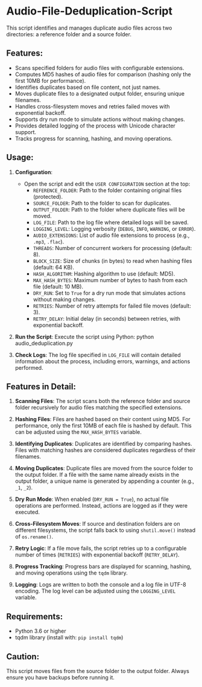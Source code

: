 # Audio-File-Deduplication-Script
This script identifies and manages duplicate audio files across two directories:
a reference folder and a source folder.

Features:
---------
- Scans specified folders for audio files with configurable extensions.
- Computes MD5 hashes of audio files for comparison (hashing only the first 10MB for performance).
- Identifies duplicates based on file content, not just names.
- Moves duplicate files to a designated output folder, ensuring unique filenames.
- Handles cross-filesystem moves and retries failed moves with exponential backoff.
- Supports dry run mode to simulate actions without making changes.
- Provides detailed logging of the process with Unicode character support.
- Tracks progress for scanning, hashing, and moving operations.

Usage:
------
1. **Configuration**:
   - Open the script and edit the `USER CONFIGURATION` section at the top:
     - `REFERENCE_FOLDER`: Path to the folder containing original files (protected).
     - `SOURCE_FOLDER`: Path to the folder to scan for duplicates.
     - `OUTPUT_FOLDER`: Path to the folder where duplicate files will be moved.
     - `LOG_FILE`: Path to the log file where detailed logs will be saved.
     - `LOGGING_LEVEL`: Logging verbosity (`DEBUG`, `INFO`, `WARNING`, or `ERROR`).
     - `AUDIO_EXTENSIONS`: List of audio file extensions to process (e.g., `.mp3`, `.flac`).
     - `THREADS`: Number of concurrent workers for processing (default: 8).
     - `BLOCK_SIZE`: Size of chunks (in bytes) to read when hashing files (default: 64 KB).
     - `HASH_ALGORITHM`: Hashing algorithm to use (default: MD5).
     - `MAX_HASH_BYTES`: Maximum number of bytes to hash from each file (default: 10 MB).
     - `DRY_RUN`: Set to `True` for a dry run mode that simulates actions without making changes.
     - `RETRIES`: Number of retry attempts for failed file moves (default: 3).
     - `RETRY_DELAY`: Initial delay (in seconds) between retries, with exponential backoff.

2. **Run the Script**:
   Execute the script using Python: python audio_deduplication.py


3. **Check Logs**:
The log file specified in `LOG_FILE` will contain detailed information about the process, including errors, warnings, and actions performed.

Features in Detail:
-------------------
1. **Scanning Files**:
The script scans both the reference folder and source folder recursively for audio files matching the specified extensions.

2. **Hashing Files**:
Files are hashed based on their content using MD5. For performance, only the first 10MB of each file is hashed by default. This can be adjusted using the `MAX_HASH_BYTES` variable.

3. **Identifying Duplicates**:
Duplicates are identified by comparing hashes. Files with matching hashes are considered duplicates regardless of their filenames.

4. **Moving Duplicates**:
Duplicate files are moved from the source folder to the output folder. If a file with the same name already exists in the output folder, a unique name is generated by appending a counter (e.g., `_1`, `_2`).

5. **Dry Run Mode**:
When enabled (`DRY_RUN = True`), no actual file operations are performed. Instead, actions are logged as if they were executed.

6. **Cross-Filesystem Moves**:
If source and destination folders are on different filesystems, the script falls back to using `shutil.move()` instead of `os.rename()`.

7. **Retry Logic**:
If a file move fails, the script retries up to a configurable number of times (`RETRIES`) with exponential backoff (`RETRY_DELAY`).

8. **Progress Tracking**:
Progress bars are displayed for scanning, hashing, and moving operations using the `tqdm` library.

9. **Logging**:
Logs are written to both the console and a log file in UTF-8 encoding. The log level can be adjusted using the `LOGGING_LEVEL` variable.

Requirements:
-------------
- Python 3.6 or higher
- tqdm library (install with: `pip install tqdm`)

Caution:
--------
This script moves files from the source folder to the output folder. Always ensure you have backups before running it.

